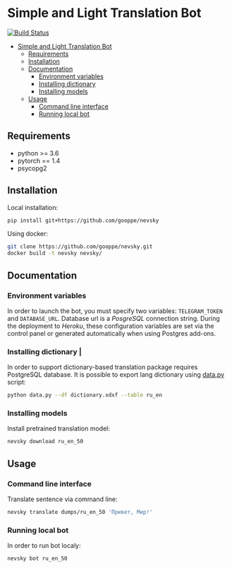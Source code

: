 ﻿# Simple and Light Translation Bot

[![Build Status](https://travis-ci.com/gooppe/nevsky.svg?branch=master)](https://travis-ci.com/gooppe/nevsky)

- [Simple and Light Translation Bot](#simple-and-light-translation-bot)
  - [Requirements](#requirements)
  - [Installation](#installation)
  - [Documentation](#documentation)
    - [Environment variables](#environment-variables)
    - [Installing dictionary](#installing-dictionary)
    - [Installing models](#installing-models)
  - [Usage](#usage)
    - [Command line interface](#command-line-interface)
    - [Running local bot](#running-local-bot)

## Requirements

- python >= 3.6
- pytorch == 1.4
- psycopg2

## Installation
Local installation:
```bash
pip install git+https://github.com/gooppe/nevsky
```

Using docker:
```bash
git clone https://github.com/gooppe/nevsky.git
docker build -t nevsky nevsky/
```

## Documentation
### Environment variables
In order to launch the bot, you must specify two variables: `TELEGRAM_TOKEN` and `DATABASE_URL`. Database url is a *PosgreSQL* connection string. During the deployment to *Heroku*, these configuration variables are set via the control panel or generated automatically when using Postgres add-ons.

### Installing dictionary                                                                         |

In order to support dictionary-based translation package requires PostgreSQL database. It is possible to export lang dictionary using [data.py](nevsky/data.py) script:

```bash
python data.py --df dictionary.xdxf --table ru_en
```

### Installing models
Install pretrained translation model:
```bash
nevsky download ru_en_50
```

## Usage
### Command line interface

Translate sentence via command line:
```bash
nevsky translate dumps/ru_en_50 'Привет, Мир!'
```

### Running local bot
In order to run bot localy:
```bash
nevsky bot ru_en_50
```